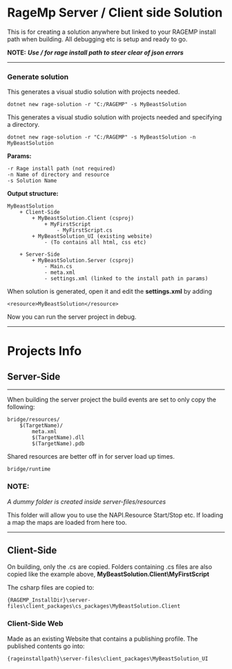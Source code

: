 # RageMp Server / Client side Solution

This is for creating a solution anywhere but linked to your RAGEMP install path when building. All debugging etc is setup and ready to go.

**NOTE:** ***Use / for rage install path to steer clear of json errors***

---

### Generate solution

This generates a visual studio solution with projects needed.
	
	dotnet new rage-solution -r "C:/RAGEMP" -s MyBeastSolution

This generates a visual studio solution with projects needed and specifying a directory.

	dotnet new rage-solution -r "C:/RAGEMP" -s MyBeastSolution -n MyBeastSolution


**Params:**

	-r Rage install path (not required)
	-n Name of directory and resource
	-s Solution Name

**Output structure:**

	MyBeastSolution
		+ Client-Side
			+ MyBeastSolution.Client (csproj)
				+ MyFirstScript
					- MyFirstScript.cs
			+ MyBeastSolution_UI (existing website)
				- (To contains all html, css etc)
				
		+ Server-Side
			+ MyBeastSolution.Server (csproj)
				- Main.cs
				- meta.xml
				- settings.xml (linked to the install path in params)


When solution is generated, open it and edit the **settings.xml** by adding

	<resource>MyBeastSolution</resource>

Now you can run the server project in debug.

---

# Projects Info

## Server-Side
---

When building the server project the build events are set to only copy the following:

	bridge/resources/
		$(TargetName)/
	 		meta.xml
	 		$(TargetName).dll
	 		$(TargetName).pdb		

Shared resources are better off in for server load up times.

	bridge/runtime  

### NOTE:

*A dummy folder is created inside server-files/resources*

This folder will allow you to use the NAPI.Resource Start/Stop etc. If loading a map the maps are loaded from here too.

---
## Client-Side

On building, only the .cs are copied. Folders containing .cs files are also copied like the example above, **MyBeastSolution.Client\MyFirstScript**

The csharp files are copied to:

	{RAGEMP_InstallDir}\server-files\client_packages\cs_packages\MyBeastSolution.Client

### Client-Side Web

Made as an existing Website that contains a publishing profile. The published contents go into:

	{rageinstallpath}\server-files\client_packages\MyBeastSolution_UI
